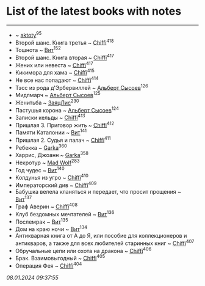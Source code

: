 # List of the latest books with notes
---

*  ~ [aktoty](users/275/275766107-vkontakte)<sup>95</sup>
* Второй шанс. Книга третья ~ [Chiffi](users/105/105831994080785626680-google)<sup>418</sup>
* Тошнота ~ [Вит](users/300/300273923-vkontakte)<sup>152</sup>
* Второй шанс. Книга вторая ~ [Chiffi](users/105/105831994080785626680-google)<sup>417</sup>
* Жених или невеста ~ [Chiffi](users/105/105831994080785626680-google)<sup>417</sup>
* Кикимора для хама ~ [Chiffi](users/105/105831994080785626680-google)<sup>415</sup>
* Не все нас попадают ~ [Chiffi](users/105/105831994080785626680-google)<sup>414</sup>
* Тэсс из рода д'Эрбервиллей ~ [Альберт Сысоев](users/474/47446642-vkontakte)<sup>126</sup>
* Мидлмарч ~ [Альберт Сысоев](users/474/47446642-vkontakte)<sup>125</sup>
* Женитьба ~ [ЗаяцЛис](users/112/112388384595246311466-google)<sup>230</sup>
* Пастушья корона ~ [Альберт Сысоев](users/474/47446642-vkontakte)<sup>124</sup>
* Записки кельды ~ [Chiffi](users/105/105831994080785626680-google)<sup>413</sup>
* Пришлая 3. Приговор жить ~ [Chiffi](users/105/105831994080785626680-google)<sup>412</sup>
* Памяти Каталонии ~ [Вит](users/300/300273923-vkontakte)<sup>141</sup>
* Пришлая 2. Судья и палач ~ [Chiffi](users/105/105831994080785626680-google)<sup>411</sup>
* Ребекка ~ [Garka](users/115/115753719718250012620-google)<sup>360</sup>
* Харрис, Джоанн ~ [Garka](users/115/115753719718250012620-google)<sup>358</sup>
* Некротур ~ [Mad Wolf](users/947/94738840-vkontakte)<sup>283</sup>
* Год чудес ~ [Вит](users/300/300273923-vkontakte)<sup>140</sup>
* Колдунья из угро ~ [Chiffi](users/105/105831994080785626680-google)<sup>410</sup>
* Императорский див ~ [Chiffi](users/105/105831994080785626680-google)<sup>409</sup>
* Бабушка велела кланяться и передает, что просит прощения ~ [Вит](users/300/300273923-vkontakte)<sup>137</sup>
* Граф Аверин ~ [Chiffi](users/105/105831994080785626680-google)<sup>408</sup>
* Клуб бездомных мечтателей ~ [Вит](users/300/300273923-vkontakte)<sup>136</sup>
* Послемрак ~ [Вит](users/300/300273923-vkontakte)<sup>135</sup>
* Дом на краю ночи ~ [Вит](users/300/300273923-vkontakte)<sup>134</sup>
* Антикварная книга от А до Я, или пособие для коллекционеров и антикваров, а также для всех любителей старинных книг ~ [Chiffi](users/105/105831994080785626680-google)<sup>407</sup>
* Обручальные цепи или охота на дракона ~ [Chiffi](users/105/105831994080785626680-google)<sup>406</sup>
* Брак. Взаимовыгодный ~ [Chiffi](users/105/105831994080785626680-google)<sup>405</sup>
* Операция Фея ~ [Chiffi](users/105/105831994080785626680-google)<sup>404</sup>


_08.01.2024 09:37:55_
